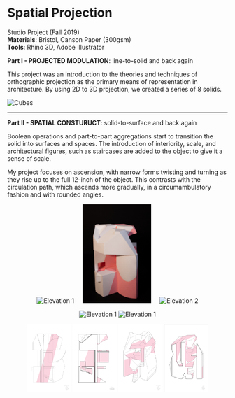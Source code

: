 # Spatial Projection
Studio Project (Fall 2019) <br>
**Materials**: Bristol, Canson Paper (300gsm) <br>
**Tools**: Rhino 3D, Adobe Illustrator
	
**Part I - PROJECTED MODULATION**: line-to-solid and back again <br>
	
<p> This project was an introduction to the theories and techniques of orthographic projection as the primary means of representation in architecture. By using 2D to 3D projection, we created a series of 8 solids. </p>

<p><img src="" alt="Cubes" />
	
***
	
**Part II - SPATIAL CONSTURUCT**: solid-to-surface and back again </p>
	
<p> Boolean operations and part-to-part aggregations start to transition the solid into surfaces and spaces. The introduction of interiority, scale, and
architectural figures, such as staircases are added to the object to give it a sense of scale. </p>

My project focuses on ascension, with narrow forms twisting and turning as they rise up to the full 12-inch of the object. This contrasts with the circulation path, which ascends more gradually, in a circumambulatory fashion and with rounded angles.
 
<p align=center>
  <img src="../images/11a/cover.jpg" alt="Elevation 1" width="30%" />
  &nbsp;
  &nbsp;
  <img src="../images/11a/IMG_1782.jpg" alt="Elevation 1" width="31%" />
  &nbsp;
  &nbsp;
  <img src="../images/11a/IMG_1806.jpg" alt="Elevation 2" width="30%" /> 
</p>

<p align=center>
  <img src="../images/11a/IMG_1780.jpg" alt="Elevation 1" width="45%" />
  <img src="../images/11a/IMG_1788.jpg" alt="Elevation 1" width="20%" />
</p>

<p align=center>
  <img src="../images/11a/altcover.jpg" alt="Elevation 1" width="20%" />
  <img src="../images/11a/Artboard 9-100.jpg" alt="Elevation 1" width="20%" />
  <img src="../images/11a/Artboard 10-100.jpg" alt="Elevation 1" width="20%" />
  <img src="../images/11a/Artboard 11-100.jpg" alt="Elevation 1" width="20%" />
</p>
